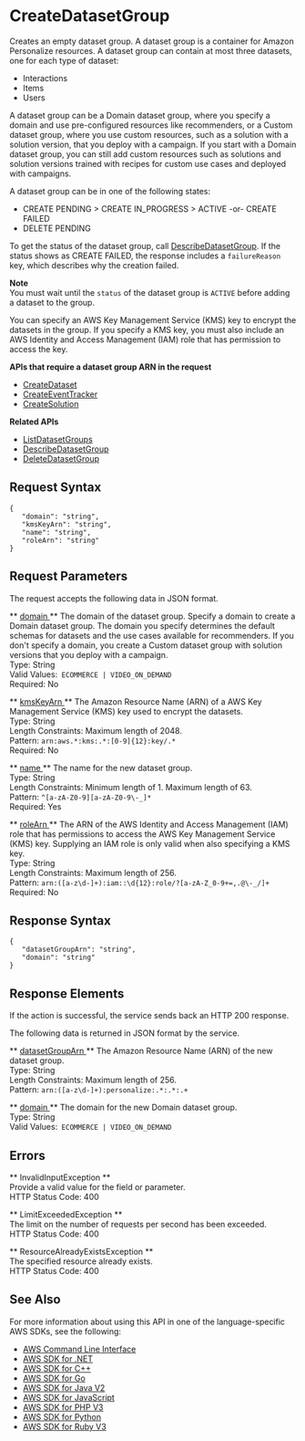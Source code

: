 # CreateDatasetGroup<a name="API_CreateDatasetGroup"></a>

Creates an empty dataset group\. A dataset group is a container for Amazon Personalize resources\. A dataset group can contain at most three datasets, one for each type of dataset:
+ Interactions
+ Items
+ Users

 A dataset group can be a Domain dataset group, where you specify a domain and use pre\-configured resources like recommenders, or a Custom dataset group, where you use custom resources, such as a solution with a solution version, that you deploy with a campaign\. If you start with a Domain dataset group, you can still add custom resources such as solutions and solution versions trained with recipes for custom use cases and deployed with campaigns\. 

A dataset group can be in one of the following states:
+ CREATE PENDING > CREATE IN\_PROGRESS > ACTIVE \-or\- CREATE FAILED
+ DELETE PENDING

To get the status of the dataset group, call [DescribeDatasetGroup](API_DescribeDatasetGroup.md)\. If the status shows as CREATE FAILED, the response includes a `failureReason` key, which describes why the creation failed\.

**Note**  
You must wait until the `status` of the dataset group is `ACTIVE` before adding a dataset to the group\.

You can specify an AWS Key Management Service \(KMS\) key to encrypt the datasets in the group\. If you specify a KMS key, you must also include an AWS Identity and Access Management \(IAM\) role that has permission to access the key\.

**APIs that require a dataset group ARN in the request**
+  [CreateDataset](API_CreateDataset.md) 
+  [CreateEventTracker](API_CreateEventTracker.md) 
+  [CreateSolution](API_CreateSolution.md) 

**Related APIs**
+  [ListDatasetGroups](API_ListDatasetGroups.md) 
+  [DescribeDatasetGroup](API_DescribeDatasetGroup.md) 
+  [DeleteDatasetGroup](API_DeleteDatasetGroup.md) 

## Request Syntax<a name="API_CreateDatasetGroup_RequestSyntax"></a>

```
{
   "domain": "string",
   "kmsKeyArn": "string",
   "name": "string",
   "roleArn": "string"
}
```

## Request Parameters<a name="API_CreateDatasetGroup_RequestParameters"></a>

The request accepts the following data in JSON format\.

 ** [ domain ](#API_CreateDatasetGroup_RequestSyntax) **   <a name="personalize-CreateDatasetGroup-request-domain"></a>
The domain of the dataset group\. Specify a domain to create a Domain dataset group\. The domain you specify determines the default schemas for datasets and the use cases available for recommenders\. If you don't specify a domain, you create a Custom dataset group with solution versions that you deploy with a campaign\.   
Type: String  
Valid Values:` ECOMMERCE | VIDEO_ON_DEMAND`   
Required: No

 ** [ kmsKeyArn ](#API_CreateDatasetGroup_RequestSyntax) **   <a name="personalize-CreateDatasetGroup-request-kmsKeyArn"></a>
The Amazon Resource Name \(ARN\) of a AWS Key Management Service \(KMS\) key used to encrypt the datasets\.  
Type: String  
Length Constraints: Maximum length of 2048\.  
Pattern: `arn:aws.*:kms:.*:[0-9]{12}:key/.*`   
Required: No

 ** [ name ](#API_CreateDatasetGroup_RequestSyntax) **   <a name="personalize-CreateDatasetGroup-request-name"></a>
The name for the new dataset group\.  
Type: String  
Length Constraints: Minimum length of 1\. Maximum length of 63\.  
Pattern: `^[a-zA-Z0-9][a-zA-Z0-9\-_]*`   
Required: Yes

 ** [ roleArn ](#API_CreateDatasetGroup_RequestSyntax) **   <a name="personalize-CreateDatasetGroup-request-roleArn"></a>
The ARN of the AWS Identity and Access Management \(IAM\) role that has permissions to access the AWS Key Management Service \(KMS\) key\. Supplying an IAM role is only valid when also specifying a KMS key\.  
Type: String  
Length Constraints: Maximum length of 256\.  
Pattern: `arn:([a-z\d-]+):iam::\d{12}:role/?[a-zA-Z_0-9+=,.@\-_/]+`   
Required: No

## Response Syntax<a name="API_CreateDatasetGroup_ResponseSyntax"></a>

```
{
   "datasetGroupArn": "string",
   "domain": "string"
}
```

## Response Elements<a name="API_CreateDatasetGroup_ResponseElements"></a>

If the action is successful, the service sends back an HTTP 200 response\.

The following data is returned in JSON format by the service\.

 ** [ datasetGroupArn ](#API_CreateDatasetGroup_ResponseSyntax) **   <a name="personalize-CreateDatasetGroup-response-datasetGroupArn"></a>
The Amazon Resource Name \(ARN\) of the new dataset group\.  
Type: String  
Length Constraints: Maximum length of 256\.  
Pattern: `arn:([a-z\d-]+):personalize:.*:.*:.+` 

 ** [ domain ](#API_CreateDatasetGroup_ResponseSyntax) **   <a name="personalize-CreateDatasetGroup-response-domain"></a>
The domain for the new Domain dataset group\.  
Type: String  
Valid Values:` ECOMMERCE | VIDEO_ON_DEMAND` 

## Errors<a name="API_CreateDatasetGroup_Errors"></a>

 ** InvalidInputException **   
Provide a valid value for the field or parameter\.  
HTTP Status Code: 400

 ** LimitExceededException **   
The limit on the number of requests per second has been exceeded\.  
HTTP Status Code: 400

 ** ResourceAlreadyExistsException **   
The specified resource already exists\.  
HTTP Status Code: 400

## See Also<a name="API_CreateDatasetGroup_SeeAlso"></a>

For more information about using this API in one of the language\-specific AWS SDKs, see the following:
+  [ AWS Command Line Interface](https://docs.aws.amazon.com/goto/aws-cli/personalize-2018-05-22/CreateDatasetGroup) 
+  [ AWS SDK for \.NET](https://docs.aws.amazon.com/goto/DotNetSDKV3/personalize-2018-05-22/CreateDatasetGroup) 
+  [ AWS SDK for C\+\+](https://docs.aws.amazon.com/goto/SdkForCpp/personalize-2018-05-22/CreateDatasetGroup) 
+  [ AWS SDK for Go](https://docs.aws.amazon.com/goto/SdkForGoV1/personalize-2018-05-22/CreateDatasetGroup) 
+  [ AWS SDK for Java V2](https://docs.aws.amazon.com/goto/SdkForJavaV2/personalize-2018-05-22/CreateDatasetGroup) 
+  [ AWS SDK for JavaScript](https://docs.aws.amazon.com/goto/AWSJavaScriptSDK/personalize-2018-05-22/CreateDatasetGroup) 
+  [ AWS SDK for PHP V3](https://docs.aws.amazon.com/goto/SdkForPHPV3/personalize-2018-05-22/CreateDatasetGroup) 
+  [ AWS SDK for Python](https://docs.aws.amazon.com/goto/boto3/personalize-2018-05-22/CreateDatasetGroup) 
+  [ AWS SDK for Ruby V3](https://docs.aws.amazon.com/goto/SdkForRubyV3/personalize-2018-05-22/CreateDatasetGroup) 